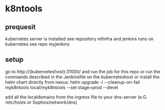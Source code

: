 # k8ntools

## prequesit

kubernetes server is installed see repository mfinfra and jenkins runs on kubernetes see repo myjenkins

## setup

go to http://{kuberneteshost}:31000/ and run the job for this repo 
or run the commands described in the Jenkinsfile on the kuberneteshost
or install the helm chart directly from nexus: helm upgrade -i --cleanup-on-fail myk8ntools local/myk8ntools --set stage=prod --devel


add all the localdomains from the ingress file to your dns-server (e.G. /etc/hosts or Sophos/network/dns)

